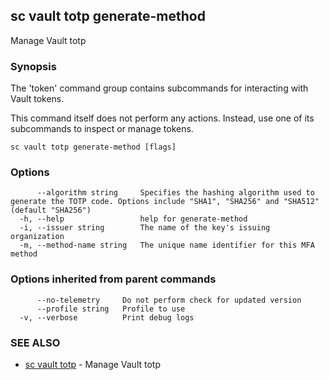 ## sc vault totp generate-method

Manage Vault totp

### Synopsis

The 'token' command group contains subcommands for interacting with Vault tokens.

This command itself does not perform any actions. Instead, use one of its subcommands
to inspect or manage tokens.

```
sc vault totp generate-method [flags]
```

### Options

```
      --algorithm string     Specifies the hashing algorithm used to generate the TOTP code. Options include "SHA1", "SHA256" and "SHA512" (default "SHA256")
  -h, --help                 help for generate-method
  -i, --issuer string        The name of the key's issuing organization
  -m, --method-name string   The unique name identifier for this MFA method
```

### Options inherited from parent commands

```
      --no-telemetry     Do not perform check for updated version
      --profile string   Profile to use
  -v, --verbose          Print debug logs
```

### SEE ALSO

* [sc vault totp](sc_vault_totp.md)	 - Manage Vault totp

